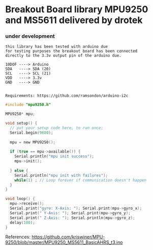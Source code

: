 # Breakout Board library MPU9250 and MS5611 delivered by drotek
### under development


	this library has been tested with arduino due
	for testing purposes the breakout board has been connected 
	directly to the 3.3v output pin of the arduino due.

	10DOF ----> Arduino
	SDA   ----> SDA (20)
	SCL   ----> SCL (21)
	VDD   ----> 3.3v
	GND   ----> GND


	Requirements: https://github.com/ramsondon/arduino-i2c


```c
#include "mpu9250.h"

MPU9250* mpu;

void setup() {
  // put your setup code here, to run once:
  Serial.begin(9600);
  
  mpu = new MPU9250();
  
  if (true == mpu->available()) {
    Serial.println("mpu init success");
    mpu->init();
    
  } else {
    Serial.println("mpu init with failures");
    while(1) ; // Loop forever if communication doesn't happen
  }
}

void loop() {
  mpu->receive();
  Serial.print("gyro: X-Axis: "); Serial.print(mpu->gyro_x);
  Serial.print(" Y-Axis: "); Serial.print(mpu->gyro_y);
  Serial.print(" Z-Axis: "); Serial.println(mpu->gyro_z);
  delay(100);
}

```

References:
https://github.com/kriswiner/MPU-9250/blob/master/MPU9250_MS5611_BasicAHRS_t3.ino
